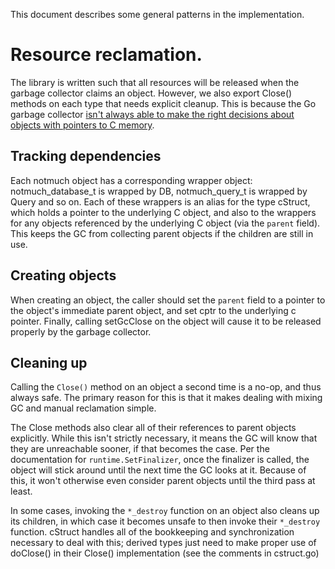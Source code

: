 This document describes some general patterns in the implementation.

# Resource reclamation.

The library is written such that all resources will be released when the
garbage collector claims an object. However, we also export Close()
methods on each type that needs explicit cleanup. This is because the Go
garbage collector [isn't always able to make the right decisions about
objects with pointers to C memory][1].

## Tracking dependencies

Each notmuch object has a corresponding wrapper object:
notmuch_database_t is wrapped by DB, notmuch_query_t is wrapped by Query
and so on. Each of these wrappers is an alias for the type cStruct,
which holds a pointer to the underlying C object, and also to the
wrappers for any objects referenced by the underlying C object (via the
`parent` field).  This keeps the GC from collecting parent objects if
the children are still in use.

## Creating objects

When creating an object, the caller should set the `parent` field to a
pointer to the object's immediate parent object, and set cptr to the
underlying c pointer. Finally, calling setGcClose on the object will
cause it to be released properly by the garbage collector.

## Cleaning up

Calling the `Close()` method on an object a second time is a no-op, and
thus always safe. The primary reason for this is that it makes dealing
with mixing GC and manual reclamation simple.

The Close methods also clear all of their references to parent objects
explicitly. While this isn't strictly necessary, it means the GC
will know that they are unreachable sooner, if that becomes the case.
Per the documentation for `runtime.SetFinalizer`, once the finalizer is
called, the object will stick around until the next time the GC looks at
it. Because of this, it won't otherwise even consider parent objects
until the third pass at least.

In some cases, invoking the `*_destroy` function on an object also
cleans up its children, in which case it becomes unsafe to then invoke
their `*_destroy` function. cStruct handles all of the bookkeeping and
synchronization necessary to deal with this; derived types just need to
make proper use of doClose() in their Close() implementation (see the
comments in cstruct.go)

[1]: https://gist.github.com/dwbuiten/c9865c4afb38f482702e#cleaning
